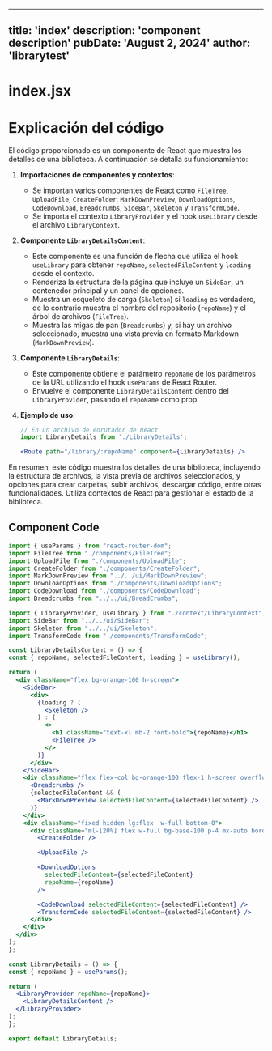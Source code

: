 ---
  title: 'index'
  description: 'component description'
  pubDate: 'August 2, 2024'
  author: 'librarytest'
  ---
  
  
  
  # index.jsx
  # Explicación del código

El código proporcionado es un componente de React que muestra los detalles de una biblioteca. A continuación se detalla su funcionamiento:

1. **Importaciones de componentes y contextos**:
   - Se importan varios componentes de React como `FileTree`, `UploadFile`, `CreateFolder`, `MarkDownPreview`, `DownloadOptions`, `CodeDownload`, `Breadcrumbs`, `SideBar`, `Skeleton` y `TransformCode`.
   - Se importa el contexto `LibraryProvider` y el hook `useLibrary` desde el archivo `LibraryContext`.

2. **Componente `LibraryDetailsContent`**:
   - Este componente es una función de flecha que utiliza el hook `useLibrary` para obtener `repoName`, `selectedFileContent` y `loading` desde el contexto.
   - Renderiza la estructura de la página que incluye un `SideBar`, un contenedor principal y un panel de opciones.
   - Muestra un esqueleto de carga (`Skeleton`) si `loading` es verdadero, de lo contrario muestra el nombre del repositorio (`repoName`) y el árbol de archivos (`FileTree`).
   - Muestra las migas de pan (`Breadcrumbs`) y, si hay un archivo seleccionado, muestra una vista previa en formato Markdown (`MarkDownPreview`).

3. **Componente `LibraryDetails`**:
   - Este componente obtiene el parámetro `repoName` de los parámetros de la URL utilizando el hook `useParams` de React Router.
   - Envuelve el componente `LibraryDetailsContent` dentro del `LibraryProvider`, pasando el `repoName` como prop.

4. **Ejemplo de uso**:
   ```jsx
   // En un archivo de enrutador de React
   import LibraryDetails from './LibraryDetails';

   <Route path="/library/:repoName" component={LibraryDetails} />
   ```

En resumen, este código muestra los detalles de una biblioteca, incluyendo la estructura de archivos, la vista previa de archivos seleccionados, y opciones para crear carpetas, subir archivos, descargar código, entre otras funcionalidades. Utiliza contextos de React para gestionar el estado de la biblioteca.
  
  ## Component Code
  ```jsx
  import { useParams } from "react-router-dom";
import FileTree from "./components/FileTree";
import UploadFile from "./components/UploadFile";
import CreateFolder from "./components/CreateFolder";
import MarkDownPreview from "../../ui/MarkDownPreview";
import DownloadOptions from "./components/DownloadOptions";
import CodeDownload from "./components/CodeDownload";
import Breadcrumbs from "../../ui/BreadCrumbs";

import { LibraryProvider, useLibrary } from "./context/LibraryContext";
import SideBar from "../../ui/SideBar";
import Skeleton from "../../ui/Skeleton";
import TransformCode from "./components/TransformCode";

const LibraryDetailsContent = () => {
  const { repoName, selectedFileContent, loading } = useLibrary();

  return (
    <div className="flex bg-orange-100 h-screen">
      <SideBar>
        <div>
          {loading ? (
            <Skeleton />
          ) : (
            <>
              <h1 className="text-xl mb-2 font-bold">{repoName}</h1>
              <FileTree />
            </>
          )}
        </div>
      </SideBar>
      <div className="flex flex-col bg-orange-100 flex-1 h-screen overflow-y-scroll p-4 sm:px-20">
        <Breadcrumbs />
        {selectedFileContent && (
          <MarkDownPreview selectedFileContent={selectedFileContent} />
        )}
      </div>
      <div className="fixed hidden lg:flex  w-full bottom-0">
        <div className="ml-[20%] flex w-full bg-base-100 p-4 mx-auto border-t-2 border-black gap-4">
          <CreateFolder />

          <UploadFile />

          <DownloadOptions
            selectedFileContent={selectedFileContent}
            repoName={repoName}
          />

          <CodeDownload selectedFileContent={selectedFileContent} />
          <TransformCode selectedFileContent={selectedFileContent} />
        </div>
      </div>
    </div>
  );
};

const LibraryDetails = () => {
  const { repoName } = useParams();

  return (
    <LibraryProvider repoName={repoName}>
      <LibraryDetailsContent />
    </LibraryProvider>
  );
};

export default LibraryDetails;
  ```
  